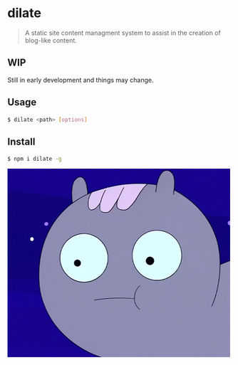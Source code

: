 # dilate

> A static site content managment system to assist in the creation of blog-like content.

## WIP

Still in early development and things may change.

## Usage

```bash
$ dilate <path> [options]
```

## Install

```bash
$ npm i dilate -g
```

![](dilate.gif)
